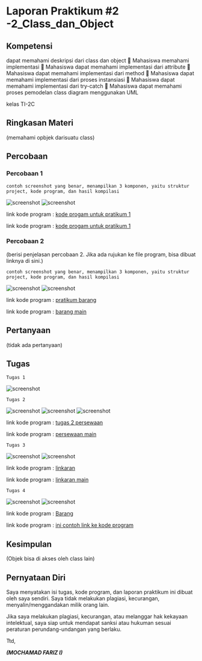 # Laporan Praktikum #2 -2_Class_dan_Object

## Kompetensi

dapat memahami deskripsi dari class dan object
 Mahasiswa memahami implementasi 
 Mahasiswa dapat memahami implementasi dari attribute 
 Mahasiswa dapat memahami implementasi dari method 
 Mahasiswa dapat memahami implementasi dari proses instansiasi
 Mahasiswa dapat memahami implementasi dari try-catch 
 Mahasiswa dapat memahami proses pemodelan class diagram menggunakan UML 

 kelas TI-2C

## Ringkasan Materi

(memahami opbjek darisuatu class)

## Percobaan

### Percobaan 1



`contoh screenshot yang benar, menampilkan 3 komponen, yaitu struktur project, kode program, dan hasil kompilasi`

![ screenshot](img/pratikum1.PNG)
![ screenshot](img/pratikum1main.PNG)

 link kode program : [kode progam untuk pratikum 1](../../src/2_Class_dan_Object/Mahasiswafrz.java)

 link kode program : [kode progam untuk pratikum 1](../../src/2_Class_dan_Object/TestMhasiswa1841720088.java)

### Percobaan 2

(berisi penjelasan percobaan 2. Jika ada rujukan ke file program, bisa dibuat linknya di sini.)

`contoh screenshot yang benar, menampilkan 3 komponen, yaitu struktur project, kode program, dan hasil kompilasi`

![ screenshot](img/pratikum2.PNG)
![ screenshot](img/pratikum2main.PNG)

 link kode program : [pratikum barang](../../src/2_Class_dan_Object/Barangfrz1841720088.java)

 link kode program : [barang main](../../src/2_Class_dan_Object/TestBarang1841720088frz.java)

## Pertanyaan

(tidak ada pertanyaan)

## Tugas



`Tugas 1`

![ screenshot](img/gambar.PNG)



`Tugas 2`

![ screenshot](img/persewaan1.1.PNG)
![ screenshot](img/persewaan1.2.PNG)
![ screenshot](img/persewaanmain.PNG)

 link kode program : [tugas 2 persewaan](../../src/2_Class_dan_Object/Persewannfrz1841720088.java)

link kode program : [persewaan main](../../src/2_Class_dan_Object/miansewafrz.java)

`Tugas 3`

![screenshot](img/lingkaran.PNG)
![screenshot](img/mainligkaran.PNG)

 link kode program : [linkaran](../../src/2_Class_dan_Object/LIngkara1841720088frz.java)

 link kode program : [linkaran main](../../src/2_Class_dan_Object/mainlingkaranfrz.java)


`Tugas 4`

![ screenshot](img/tugasbarang.PNG)
![ screenshot](img/tugasbarangmain.PNG)

 link kode program : [Barang](../../src/2_Class_dan_Object/barangfrz.java)

 link kode program : [ini contoh link ke kode program](../../src/2_Class_dan_Object/barangmainfrz.java)

## Kesimpulan

(Objek bisa di akses oleh class lain)

## Pernyataan Diri

Saya menyatakan isi tugas, kode program, dan laporan praktikum ini dibuat oleh saya sendiri. Saya tidak melakukan plagiasi, kecurangan, menyalin/menggandakan milik orang lain.

Jika saya melakukan plagiasi, kecurangan, atau melanggar hak kekayaan intelektual, saya siap untuk mendapat sanksi atau hukuman sesuai peraturan perundang-undangan yang berlaku.

Ttd,

***(MOCHAMAD FARIZ I)***